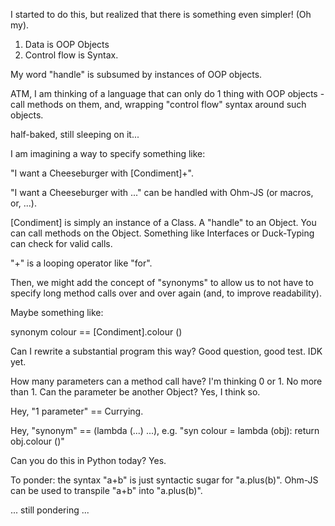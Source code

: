 I started to do this, but realized that there is something even simpler! (Oh my).

1. Data is OOP Objects
2. Control flow is Syntax.

My word "handle" is subsumed by instances of OOP objects.

ATM, I am thinking of a language that can only do 1 thing with OOP objects - call methods on them, and, wrapping "control flow" syntax around such objects.

half-baked, still sleeping on it...

I am imagining a way to specify something like:

"I want a Cheeseburger with [Condiment]+".

"I want a Cheeseburger with ..." can be handled with Ohm-JS (or macros, or, ...).

[Condiment] is simply an instance of a Class.  A "handle" to an Object.  You can call methods on the Object.  Something like Interfaces or Duck-Typing can check for valid calls.

"+" is a looping operator like "for".

Then, we might add the concept of "synonyms" to allow us to not have to specify long method calls over and over again (and, to improve readability).

Maybe something like:

synonym colour == [Condiment].colour ()

Can I rewrite a substantial program this way?  Good question, good test.  IDK yet.

How many parameters can a method call have?  I'm thinking 0 or 1.  No more than 1.  Can the parameter be another Object?  Yes, I think so.

Hey, "1 parameter" == Currying.

Hey, "synonym" == (lambda (...) ...), e.g. "syn colour = lambda (obj): return obj.colour ()"

Can you do this in Python today?  Yes.

To ponder: the syntax "a+b" is just syntactic sugar for "a.plus(b)".  Ohm-JS can be used to transpile "a+b" into "a.plus(b)".

... still pondering ...

